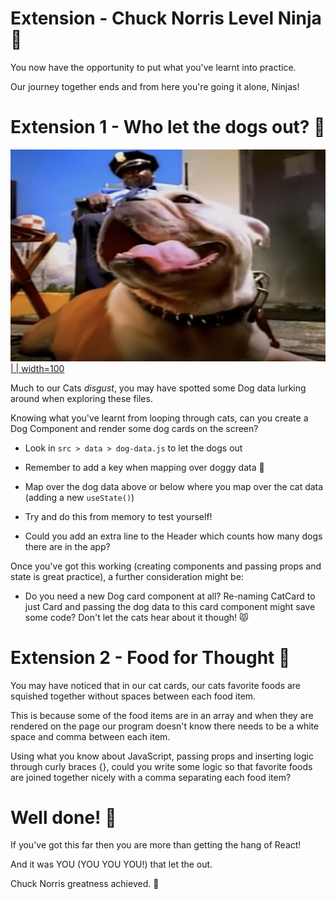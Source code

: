 # Extension - Chuck Norris Level Ninja 👊

You now have the opportunity to put what you've learnt into practice.

Our journey together ends and from here you're going it alone, Ninjas!

# Extension 1 - Who let the dogs out? 🐶

[![Guard Dog](../public/guard-dog.png) | | width=100](https://www.youtube.com/watch?v=Qkuu0Lwb5EM "Who let the dogs out")

Much to our Cats _disgust_, you may have spotted some Dog data lurking around when exploring these files.

Knowing what you've learnt from looping through cats, can you create a Dog Component and render some dog cards on the screen?

- Look in `src > data > dog-data.js` to let the dogs out

- Remember to add a key when mapping over doggy data 🔑

- Map over the dog data above or below where you map over the cat data (adding a new `useState()`)

- Try and do this from memory to test yourself!

- Could you add an extra line to the Header which counts how many dogs there are in the app?

Once you've got this working (creating components and passing props and state is great practice), a further consideration might be:

- Do you need a new Dog card component at all? Re-naming CatCard to just Card and passing the dog data to this card component might save some code? Don't let the cats hear about it though! 😾

# Extension 2 - Food for Thought 🍤

You may have noticed that in our cat cards, our cats favorite foods are squished together without spaces between each food item.

This is because some of the food items are in an array and when they are rendered on the page our program doesn't know there needs to be a white space and comma between each item.

Using what you know about JavaScript, passing props and inserting logic through curly braces {}, could you write some logic so that favorite foods are joined together nicely with a comma separating each food item?

# Well done! 🙌

If you've got this far then you are more than getting the hang of React! 

And it was YOU (YOU YOU YOU!) that let the out.

Chuck Norris greatness achieved. 👊
